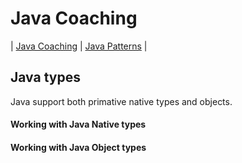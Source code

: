 # Java Coaching
| [Java Coaching](src/main/java/coaching "Coaching Java Idioms") | [Java Patterns](src/main/java/patterns "Design Patterns in Java") |

## Java types

Java support both primative native types and objects.

#### Working with Java Native types

#### Working with Java Object types
